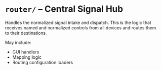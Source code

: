 # `router/` – Central Signal Hub

Handles the normalized signal intake and dispatch. This is the logic that receives named and normalized controls from all devices and routes them to their destinations.

May include:
- GUI handlers
- Mapping logic
- Routing configuration loaders
